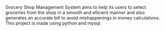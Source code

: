 Grocery Shop Management System aims to help its users to select groceries from the shop in a smooth and eficient manner and also generates an accurate bill to avoid mishappenings in money calculations. This project is made using python and mysql. 
